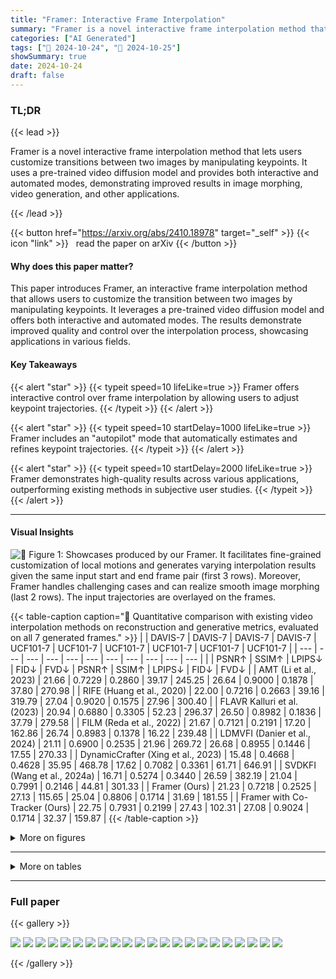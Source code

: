 ```yaml
---
title: "Framer: Interactive Frame Interpolation"
summary: "Framer is a novel interactive frame interpolation method that lets users customize transitions between two images by manipulating keypoints. It uses a pre-trained video diffusion model and provides bo....."
categories: ["AI Generated"]
tags: ["🔖 2024-10-24", "🤗 2024-10-25"]
showSummary: true
date: 2024-10-24
draft: false
---
```


### TL;DR


{{< lead >}}

Framer is a novel interactive frame interpolation method that lets users customize transitions between two images by manipulating keypoints. It uses a pre-trained video diffusion model and provides both interactive and automated modes, demonstrating improved results in image morphing, video generation, and other applications.

{{< /lead >}}


{{< button href="https://arxiv.org/abs/2410.18978" target="_self" >}}
{{< icon "link" >}} &nbsp; read the paper on arXiv
{{< /button >}}

#### Why does this paper matter?
This paper introduces Framer, an interactive frame interpolation method that allows users to customize the transition between two images by manipulating keypoints.  It leverages a pre-trained video diffusion model and offers both interactive and automated modes.  The results demonstrate improved quality and control over the interpolation process, showcasing applications in various fields.
#### Key Takeaways

{{< alert "star" >}}
{{< typeit speed=10 lifeLike=true >}} Framer offers interactive control over frame interpolation by allowing users to adjust keypoint trajectories. {{< /typeit >}}
{{< /alert >}}

{{< alert "star" >}}
{{< typeit speed=10 startDelay=1000 lifeLike=true >}} Framer includes an "autopilot" mode that automatically estimates and refines keypoint trajectories. {{< /typeit >}}
{{< /alert >}}

{{< alert "star" >}}
{{< typeit speed=10 startDelay=2000 lifeLike=true >}} Framer demonstrates high-quality results across various applications, outperforming existing methods in subjective user studies. {{< /typeit >}}
{{< /alert >}}

------
#### Visual Insights



![](figures/figures_1_0.png "🔼 Figure 1: Showcases produced by our Framer. It facilitates fine-grained customization of local motions and generates varying interpolation results given the same input start and end frame pair (first 3 rows). Moreover, Framer handles challenging cases and can realize smooth image morphing (last 2 rows). The input trajectories are overlayed on the frames.")





{{< table-caption caption="🔽 Quantitative comparison with existing video interpolation methods on reconstruction and generative metrics, evaluated on all 7 generated frames." >}}
|  | DAVIS-7 | DAVIS-7 | DAVIS-7 | DAVIS-7 | UCF101-7 | UCF101-7 | UCF101-7 | UCF101-7 | UCF101-7 | UCF101-7 |
| --- | --- | --- | --- | --- | --- | --- | --- | --- | --- | --- |
|  | PSNR↑ | SSIM↑ | LPIPS↓ | FID↓ | FVD↓ | PSNR↑ | SSIM↑ | LPIPS↓ | FID↓ | FVD↓ |
| AMT (Li et al., 2023) | 21.66 | 0.7229 | 0.2860 | 39.17 | 245.25 | 26.64 | 0.9000 | 0.1878 | 37.80 | 270.98 |
| RIFE (Huang et al., 2020) | 22.00 | 0.7216 | 0.2663 | 39.16 | 319.79 | 27.04 | 0.9020 | 0.1575 | 27.96 | 300.40 |
| FLAVR Kalluri et al. (2023) | 20.94 | 0.6880 | 0.3305 | 52.23 | 296.37 | 26.50 | 0.8982 | 0.1836 | 37.79 | 279.58 |
| FILM (Reda et al., 2022) | 21.67 | 0.7121 | 0.2191 | 17.20 | 162.86 | 26.74 | 0.8983 | 0.1378 | 16.22 | 239.48 |
| LDMVFI (Danier et al., 2024) | 21.11 | 0.6900 | 0.2535 | 21.96 | 269.72 | 26.68 | 0.8955 | 0.1446 | 17.55 | 270.33 |
| DynamicCrafter (Xing et al., 2023) | 15.48 | 0.4668 | 0.4628 | 35.95 | 468.78 | 17.62 | 0.7082 | 0.3361 | 61.71 | 646.91 |
| SVDKFI (Wang et al., 2024a) | 16.71 | 0.5274 | 0.3440 | 26.59 | 382.19 | 21.04 | 0.7991 | 0.2146 | 44.81 | 301.33 |
| Framer (Ours) | 21.23 | 0.7218 | 0.2525 | 27.13 | 115.65 | 25.04 | 0.8806 | 0.1714 | 31.69 | 181.55 |
| Framer with Co-Tracker (Ours) | 22.75 | 0.7931 | 0.2199 | 27.43 | 102.31 | 27.08 | 0.9024 | 0.1714 | 32.37 | 159.87 |
{{< /table-caption >}}





<details>
<summary>More on figures
</summary>


![](figures/figures_4_0.png "🔼 Figure 2: Framer supports (a) a user-interactive mode for customized point trajectories and (b) an 'autopilot' mode for video frame interpolation without trajectory inputs. During training, (d) we fine-tune the 3D-UNet of a pre-trained video diffusion model for video frame interpolation. Afterward, (c) we introduce point trajectory control by freezing the 3D-UNet and fine-tuning the controlling branch.")

![](figures/figures_5_0.png "🔼 Figure 3: Point trajectory estimation. The point trajectory is initialized by interpolating the coordinates of matched keypoints. In each de-noising step, we perform point tracking by finding the nearest neighbor of keypoints in the start and end frames, respectively. Lastly, We check the bi-directional tracking consistency before updating the point coordinate.")

![](figures/figures_6_0.png "🔼 Figure 4: Qualitative comparison. 'GT’ strands for ground truth. For each method, we only present the middle frame of 7 interpolated frames. The full results can be seen in Fig. S4 and Fig. S5 in the Appendix.")

![](figures/figures_6_1.png "🔼 Figure 5: Reults on human preference.")

![](figures/figures_7_0.png "🔼 Figure 6: Results on user interaction. The first row is generated without drag input, while the other two are generated with different drag controls. Customized trajectories are overlaid on frames.")

![](figures/figures_7_1.png "🔼 Figure 1: Showcases produced by our Framer. It facilitates fine-grained customization of local motions and generates varying interpolation results given the same input start and end frame pair (first 3 rows). Moreover, Framer handles challenging cases and can realize smooth image morphing (last 2 rows). The input trajectories are overlayed on the frames.")

![](figures/figures_8_0.png "🔼 Figure 1: Showcases produced by our Framer. It facilitates fine-grained customization of local motions and generates varying interpolation results given the same input start and end frame pair (first 3 rows). Moreover, Framer handles challenging cases and can realize smooth image morphing (last 2 rows). The input trajectories are overlayed on the frames.")

![](figures/figures_8_1.png "🔼 Figure 1: Showcases produced by our Framer. It facilitates fine-grained customization of local motions and generates varying interpolation results given the same input start and end frame pair (first 3 rows). Moreover, Framer handles challenging cases and can realize smooth image morphing (last 2 rows). The input trajectories are overlayed on the frames.")

![](figures/figures_9_0.png "🔼 Figure 1: Showcases produced by our Framer. It facilitates fine-grained customization of local motions and generates varying interpolation results given the same input start and end frame pair (first 3 rows). Moreover, Framer handles challenging cases and can realize smooth image morphing (last 2 rows). The input trajectories are overlayed on the frames.")

![](figures/figures_9_1.png "🔼 Figure 12: Ablations on each component. 'w/o trajectory' denotes inference without guidance from point trajectory, 'w/o traj. update' indicates inference without trajectory updates, and 'w/o bi' suggests trajectory updating without bi-directional consistency verification.")

![](figures/figures_17_0.png "🔼 Figure 4: Qualitative comparison. 'GT’ strands for ground truth. For each method, we only present the middle frame of 7 interpolated frames. The full results can be seen in Fig. S4 and Fig. S5 in the Appendix.")

![](figures/figures_18_0.png "🔼 Figure 4: Qualitative comparison. 'GT’ strands for ground truth. For each method, we only present the middle frame of 7 interpolated frames. The full results can be seen in Fig. S4 and Fig. S5 in the Appendix.")

![](figures/figures_19_0.png "🔼 Figure 4: Qualitative comparison. 'GT’ strands for ground truth. For each method, we only present the middle frame of 7 interpolated frames. The full results can be seen in Fig. S4 and Fig. S5 in the Appendix.")

![](figures/figures_20_0.png "🔼 Figure 4: Qualitative comparison. 'GT’ strands for ground truth. For each method, we only present the middle frame of 7 interpolated frames. The full results can be seen in Fig. S4 and Fig. S5 in the Appendix.")

![](figures/figures_21_0.png "🔼 Figure 1: Showcases produced by our Framer. It facilitates fine-grained customization of local motions and generates varying interpolation results given the same input start and end frame pair (first 3 rows). Moreover, Framer handles challenging cases and can realize smooth image morphing (last 2 rows). The input trajectories are overlayed on the frames.")

![](figures/figures_21_1.png "🔼 Figure S10: More results on (a) cartoon and (b) sketch interpolation.")

![](figures/figures_22_0.png "🔼 Figure 1: Showcases produced by our Framer. It facilitates fine-grained customization of local motions and generates varying interpolation results given the same input start and end frame pair (first 3 rows). Moreover, Framer handles challenging cases and can realize smooth image morphing (last 2 rows). The input trajectories are overlayed on the frames.")

![](figures/figures_22_1.png "🔼 Figure 1: Showcases produced by our Framer. It facilitates fine-grained customization of local motions and generates varying interpolation results given the same input start and end frame pair (first 3 rows). Moreover, Framer handles challenging cases and can realize smooth image morphing (last 2 rows). The input trajectories are overlayed on the frames.")

![](figures/figures_22_2.png "🔼 Figure 1: Showcases produced by our Framer. It facilitates fine-grained customization of local motions and generates varying interpolation results given the same input start and end frame pair (first 3 rows). Moreover, Framer handles challenging cases and can realize smooth image morphing (last 2 rows). The input trajectories are overlayed on the frames.")


</details>

------







<details>
<summary>More on tables
</summary>


{{< table-caption caption="🔽 Quantitative comparison with existing video interpolation methods on reconstruction and generative metrics, evaluated on all 7 generated frames." >}}
| Tianyu Ding, Luming Liang, Zhihui Zhu, and Ilya Zharkov. CDFI: compression-driven network design for frame interpolation. In IEEE Conf. Comput. Vis. Pattern Recog., 2021. |
| --- |
| Jiong Dong, Kaoru Ota, and Mianxiong Dong. Video frame interpolation: A comprehensive survey. ACM Trans. Multim. Comput. Commun. Appl., 2023. |
| Haiwen Feng, Zheng Ding, Zhihao Xia, Simon Niklaus, Victoria Fernandez Abrevaya, Michael J. Black, and Xuaner Zhang. Explorative inbetweening of time and space. arXiv: Computing Research Repo., abs/2403.14611, 2024. |
| Songwei Ge, Seungjun Nah, Guilin Liu, Tyler Poon, Andrew Tao, Bryan Catanzaro, David Jacobs, Jia-Bin Huang, Ming-Yu Liu, and Yogesh Balaji. Preserve your own correlation: A noise prior for video diffusion models. In Int. Conf. Comput. Vis., 2023. |
| Shurui Gui, Chaoyue Wang, Qihua Chen, and Dacheng Tao. Featureflow: Robust video interpolation via structure-to-texture generation. In IEEE Conf. Comput. Vis. Pattern Recog., 2020. |
| Yuwei Guo, Ceyuan Yang, Anyi Rao, Maneesh Agrawala, Dahua Lin, and Bo Dai. Sparsectrl: Adding sparse controls to text-to-video diffusion models. arXiv: Computing Research Repo., abs/2311.16933, 2023. |
| Hao He, Yinghao Xu, Yuwei Guo, Gordon Wetzstein, Bo Dai, Hongsheng Li, and Ceyuan Yang. Cameractrl: Enabling camera control for text-to-video generation. arXiv: Computing Research Repo., abs/2404.02101, 2024. |
| Zhewei Huang, Tianyuan Zhang, Wen Heng, Boxin Shi, and Shuchang Zhou. RIFE: real-time intermediate flow estimation for video frame interpolation. arXiv: Computing Research Repo., abs/2011.06294, 2020. |
| Siddhant Jain, Daniel Watson, Eric Tabellion, Aleksander Holynski, Ben Poole, and Janne Kontkanen. Video interpolation with diffusion models. arXiv: Computing Research Repo., abs/2404.01203, 2024. |
| Huaizu Jiang, Deqing Sun, Varun Jampani, Ming-Hsuan Yang, Erik G. Learned-Miller, and Jan Kautz. Super slomo: High quality estimation of multiple intermediate frames for video interpolation. In IEEE Conf. Comput. Vis. Pattern Recog., 2018. |
| Xin Jin, Longhai Wu, Guotao Shen, Youxin Chen, Jie Chen, Jayoon Koo, and Cheul-Hee Hahm. Enhanced bi-directional motion estimation for video frame interpolation. In IEEE Winter Conf. Appl. Comput. Vis., 2023. |
| Tarun Kalluri, Deepak Pathak, Manmohan Chandraker, and Du Tran. FLAVR: flow-agnostic video representations for fast frame interpolation. In IEEE Winter Conf. Appl. Comput. Vis., 2023. |
| Nikita Karaev, Ignacio Rocco, Benjamin Graham, Natalia Neverova, Andrea Vedaldi, and Christian Rupprecht. Cotracker: It is better to track together. arXiv: Computing Research Repo., abs/2307.07635, 2023. |
| Lingtong Kong, Boyuan Jiang, Donghao Luo, Wenqing Chu, Xiaoming Huang, Ying Tai, Chengjie Wang, and Jie Yang. Ifrnet: Intermediate feature refine network for efficient frame interpolation. In IEEE Conf. Comput. Vis. Pattern Recog., 2022. |
| Hyeongmin Lee, Taeoh Kim, Tae-Young Chung, Daehyun Pak, Yuseok Ban, and Sangyoun Lee. Adacof: Adaptive collaboration of flows for video frame interpolation. In IEEE Conf. Comput. Vis. Pattern Recog., 2020. |
| Changlin Li, Guangyang Wu, Yanan Sun, Xin Tao, Chi-Keung Tang, and Yu- Wing Tai. H-VFI: hierarchical frame interpolation for videos with large motions. arXiv: Computing Research Repo., abs/2211.11309, 2022. |
| Zhen Li, Zuo-Liang Zhu, Linghao Han, Qibin Hou, Chun-Le Guo, and Ming-Ming Cheng. AMT: all-pairs multi-field transforms for efficient frame interpolation. In IEEE Conf. Comput. Vis. Pattern Recog., 2023. |
{{< /table-caption >}}

{{< table-caption caption="🔽 Table 1: Quantitative comparison with existing video interpolation methods on reconstruction and generative metrics, evaluated on all 7 generated frames." >}}
|  | DAVIS-7 | DAVIS-7 | DAVIS-7 | DAVIS-7 | DAVIS-7 | UCF101-7 | UCF101-7 | UCF101-7 | UCF101-7 | UCF101-7 |
| --- | --- | --- | --- | --- | --- | --- | --- | --- | --- | --- |
|  | PSNR↑ | SSIM↑ | LPIPS↓ | FID↓ | FVD↓ | PSNR↑ | SSIM↑ | LPIPS↓ | FID↓ | FVD↓ |
| w/o trajectory | 20.19 | 0.6831 | 0.2787 | 28.25 | 128.71 | 24.16 | 0.8677 | 0.1798 | 32.64 | 195.54 |
| w/o traj. updating | 20.82 | 0.7054 | 0.2621 | 27.33 | 120.73 | 24.69 | 0.8748 | 0.1842 | 31.95 | 187.37 |
| w/o bi-directional | 20.94 | 0.7102 | 0.2602 | 27.23 | 116.81 | 24.73 | 0.8746 | 0.1845 | 31.66 | 183.74 |
| Framer (Ours) | 21.23 | 0.7218 | 0.2525 | 27.13 | 115.65 | 25.04 | 0.8806 | 0.1714 | 31.69 | 181.55 |
{{< /table-caption >}}

{{< table-caption caption="🔽 Table 1: Quantitative comparison with existing video interpolation methods on reconstruction and generative metrics, evaluated on all 7 generated frames." >}}
|  | DAVIS-7 (mid-frame) | DAVIS-7 (mid-frame) | DAVIS-7 (mid-frame) | DAVIS-7 (mid-frame) | UCF101-7 (mid-frame) | UCF101-7 (mid-frame) | UCF101-7 (mid-frame) | UCF101-7 (mid-frame) |
| --- | --- | --- | --- | --- | --- | --- | --- | --- |
| PSNR↑ | SSIM↑ | LPIPS↓ | FID↓ | PSNR↑ | SSIM↑ | LPIPS↓ | FID↓ |  |
| w/o trajectory | 19.30 | 0.6504 | 0.3093 | 57.10 | 23.14 | 0.8523 | 0.1967 | 54.98 |
| w/o traj. updating | 19.84 | 0.6700 | 0.2935 | 55.37 | 23.60 | 0.8590 | 0.2009 | 53.83 |
| w/o bi-directional | 19.95 | 0.6739 | 0.2919 | 54.75 | 23.65 | 0.8586 | 0.2016 | 53.54 |
| Framer (Ours) | 20.18 | 0.6850 | 0.2845 | 55.13 | 23.92 | 0.8646 | 0.1889 | 53.33 |
{{< /table-caption >}}

{{< table-caption caption="🔽 Quantitative comparison with existing video interpolation methods on reconstruction and generative metrics, evaluated on all 7 generated frames." >}}
|  | DAVIS-7 (mid-frame) | DAVIS-7 (mid-frame) | DAVIS-7 (mid-frame) | DAVIS-7 (mid-frame) | UCF101-7 (mid-frame) | UCF101-7 (mid-frame) | UCF101-7 (mid-frame) | UCF101-7 (mid-frame) |
| --- | --- | --- | --- | --- | --- | --- | --- | --- |
|  | PSNR↑ | SSIM↑ | LPIPS↓ | FID↓ | PSNR↑ | SSIM↑ | LPIPS↓ | FID↓ |
| AMT (Li et al⌀, 2023) | 20.59 | 0.6834 | 0.3564 | 100.36 | 25.24 | 0.8837 | 0.2237 | 75.97 |
| RIFE (Huang et al., 2020) | 20.74 | 0.6813 | 0.3102 | 80.78 | 25.68 | 0.8842 | 0.1835 | 59.33 |
| FLAVR Kalluri et al. (2023) | 19.93 | 0.6514 | 0.4074 | 118.45 | 24.93 | 0.8796 | 0.2164 | 79.86 |
| FILM (Reda et al., 2022) | 20.28 | 0.6671 | 0.2620 | 48.70 | 25.31 | 0.8818 | 0.1623 | 41.23 |
| LDMVFI (Danier et al., 2024) | 19.87 | 0.6435 | 0.2985 | 56.46 | 25.16 | 0.8789 | 0.1695 | 43.01 |
| DynamicCrafter (Xing et al., 2023) | 14.61 | 0.4280 | 0.5082 | 77.65 | 17.05 | 0.6935 | 0.3502 | 97.01 |
| SVDKFI (Wang et al., 2024a) | 16.06 | 0.4974 | 0.3719 | 53.49 | 20.03 | 0.7775 | 0.2326 | 69.26 |
| Framer (Ours) | 20.18 | 0.6850 | 0.2845 | 55.13 | 23.92 | 0.8646 | 0.1889 | 53.33 |
| Framer with Co-Tracker (Ours) | 21.94 | 0.7693 | 0.2437 | 55.77 | 25.86 | 0.8868 | 0.1873 | 54.64 |
{{< /table-caption >}}


</details>

------



### Full paper

{{< gallery >}}

  <img src="paper_images/1.png" class="grid-w50 md:grid-w33 xl:grid-w25" />

  <img src="paper_images/2.png" class="grid-w50 md:grid-w33 xl:grid-w25" />

  <img src="paper_images/3.png" class="grid-w50 md:grid-w33 xl:grid-w25" />

  <img src="paper_images/4.png" class="grid-w50 md:grid-w33 xl:grid-w25" />

  <img src="paper_images/5.png" class="grid-w50 md:grid-w33 xl:grid-w25" />

  <img src="paper_images/6.png" class="grid-w50 md:grid-w33 xl:grid-w25" />

  <img src="paper_images/7.png" class="grid-w50 md:grid-w33 xl:grid-w25" />

  <img src="paper_images/8.png" class="grid-w50 md:grid-w33 xl:grid-w25" />

  <img src="paper_images/9.png" class="grid-w50 md:grid-w33 xl:grid-w25" />

  <img src="paper_images/10.png" class="grid-w50 md:grid-w33 xl:grid-w25" />

  <img src="paper_images/11.png" class="grid-w50 md:grid-w33 xl:grid-w25" />

  <img src="paper_images/12.png" class="grid-w50 md:grid-w33 xl:grid-w25" />

  <img src="paper_images/13.png" class="grid-w50 md:grid-w33 xl:grid-w25" />

  <img src="paper_images/14.png" class="grid-w50 md:grid-w33 xl:grid-w25" />

  <img src="paper_images/15.png" class="grid-w50 md:grid-w33 xl:grid-w25" />

  <img src="paper_images/16.png" class="grid-w50 md:grid-w33 xl:grid-w25" />

  <img src="paper_images/17.png" class="grid-w50 md:grid-w33 xl:grid-w25" />

  <img src="paper_images/18.png" class="grid-w50 md:grid-w33 xl:grid-w25" />

  <img src="paper_images/19.png" class="grid-w50 md:grid-w33 xl:grid-w25" />

  <img src="paper_images/20.png" class="grid-w50 md:grid-w33 xl:grid-w25" />

  <img src="paper_images/21.png" class="grid-w50 md:grid-w33 xl:grid-w25" />

  <img src="paper_images/22.png" class="grid-w50 md:grid-w33 xl:grid-w25" />

{{< /gallery >}}